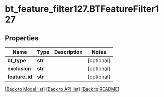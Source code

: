 # bt_feature_filter127.BTFeatureFilter127

## Properties
Name | Type | Description | Notes
------------ | ------------- | ------------- | -------------
**bt_type** | **str** |  | [optional] 
**exclusion** | **str** |  | [optional] 
**feature_id** | **str** |  | [optional] 

[[Back to Model list]](../README.md#documentation-for-models) [[Back to API list]](../README.md#documentation-for-api-endpoints) [[Back to README]](../README.md)


